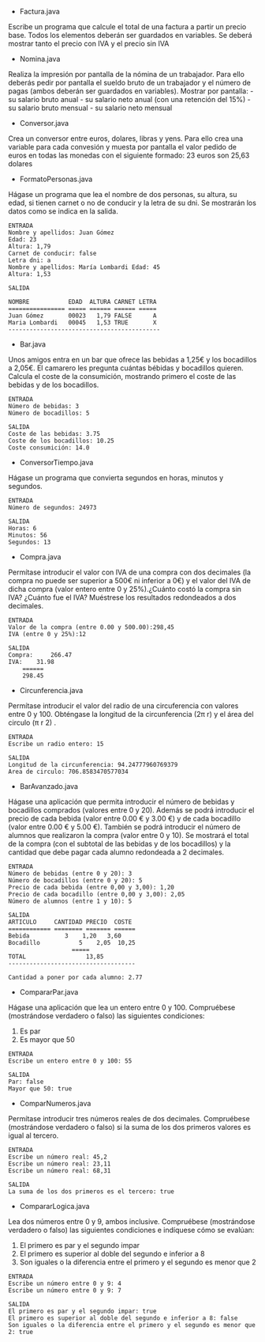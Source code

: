 - Factura.java 

Escribe un programa que calcule el total de una factura a partir un precio base. Todos los elementos deberán ser guardados en variables. Se deberá mostrar tanto el precio con IVA y el precio sin IVA

- Nomina.java

Realiza la impresión por pantalla de la nómina de un trabajador. Para ello deberás pedir por pantalla el sueldo bruto de un trabajador y el número de pagas (ambos deberán ser guardados en variables). Mostrar por pantalla: 
	- su salario bruto anual
	- su salario neto anual (con una retención del 15%)
	- su salario bruto mensual
	- su salario neto mensual
	
- Conversor.java

Crea un conversor entre euros, dolares, libras y yens. Para ello crea una variable para cada convesión y muesta por pantalla el valor pedido de euros en todas las monedas con el siguiente formado:
23 euros son 25,63 dolares

- FormatoPersonas.java

Hágase un programa que lea el nombre de dos personas, su altura, su edad, si tienen carnet o no de conducir y la letra de su dni. Se mostrarán los datos como se indica en la salida. 

````
ENTRADA
Nombre y apellidos: Juan Gómez 
Edad: 23
Altura: 1,79
Carnet de conducir: false
Letra dni: a
Nombre y apellidos: María Lombardi Edad: 45
Altura: 1,53

SALIDA

NOMBRE           EDAD  ALTURA CARNET LETRA
================ ===== ====== ====== =====
Juan Gómez       00023   1,79 FALSE      A
Maria Lombardi   00045   1,53 TRUE       X
-------------------------------------------
````

- Bar.java

Unos amigos entra en un bar que ofrece las bebidas a 1,25€ y los bocadillos a 2,05€. El camarero les pregunta cuántas bébidas y bocadillos quieren. Calcula el coste de la consumición, mostrando primero el coste de las bebidas y de los bocadillos. 
````
ENTRADA
Número de bebidas: 3 
Número de bocadillos: 5 

SALIDA
Coste de las bebidas: 3.75 
Coste de los bocadillos: 10.25 
Coste consumición: 14.0
````

- ConversorTiempo.java

Hágase un programa que convierta segundos en horas, minutos y segundos.

````
ENTRADA
Número de segundos: 24973 

SALIDA
Horas: 6
Minutos: 56
Segundos: 13
````

- Compra.java

Permítase introducir el valor con IVA de una compra con dos decimales (la compra no puede ser superior a 500€ ni inferior a 0€) y el valor del IVA de dicha compra (valor entero entre 0 y 25%).¿Cuánto costó la compra sin IVA? ¿Cuánto fue el IVA? Muéstrese los resultados redondeados a dos decimales.

````
ENTRADA
Valor de la compra (entre 0.00 y 500.00):298,45 
IVA (entre 0 y 25%):12

SALIDA
Compra: 	266.47
IVA: 	31.98
	======
	298.45
````

- Circunferencia.java

Permítase introducir el valor del radio de una circuferencia con valores entre 0 y 100. Obténgase la longitud de la circunferencia (2π r) y el área del circulo (π r 2) .

````
ENTRADA
Escribe un radio entero: 15

SALIDA
Longitud de la circunferencia: 94.24777960769379
Area de circulo: 706.8583470577034
````

- BarAvanzado.java

Hágase una aplicación que permita introducir el número de bebidas y bocadillos comprados (valores entre 0 y 20). Además se podrá introducir el precio de cada bebida (valor entre 0.00 € y 3.00 €) y de cada bocadillo (valor entre 0.00 € y 5.00 €). También se podrá introducir el número de alumnos que realizaron la compra (valor entre 0 y 10). Se mostrará el total de la compra (con el subtotal de las bebidas y de los bocadillos) y la cantidad que debe pagar cada alumno redondeada a 2 decimales.

````
ENTRADA
Número de bebidas (entre 0 y 20): 3
Número de bocadillos (entre 0 y 20): 5
Precio de cada bebida (entre 0,00 y 3,00): 1,20 
Precio de cada bocadillo (entre 0,00 y 3,00): 2,05 
Número de alumnos (entre 1 y 10): 5

SALIDA
ARTICULO     CANTIDAD PRECIO  COSTE
============ ======== ======= ======
Bebida		    3    1,20   3,60 
Bocadillo		    5 	 2,05  10,25 
				  ===== 
TOTAL				  13,85 
------------------------------------

Cantidad a poner por cada alumno: 2.77
````

- CompararPar.java

Hágase una aplicación que lea un entero entre 0 y 100. Compruébese (mostrándose verdadero o falso) las siguientes condiciones:
1. Es par
2. Es mayor que 50

````
ENTRADA
Escribe un entero entre 0 y 100: 55 

SALIDA
Par: false
Mayor que 50: true
````

- ComparNumeros.java

Permítase introducir tres números reales de dos decimales. Compruébese (mostrándose verdadero o falso) si la suma de los dos primeros valores es igual al tercero.

````
ENTRADA
Escribe un número real: 45,2
Escribe un número real: 23,11
Escribe un número real: 68,31

SALIDA
La suma de los dos primeros es el tercero: true
````


- CompararLogica.java

Lea dos números entre 0 y 9, ambos inclusive. Compruébese (mostrándose verdadero o falso) las siguientes condiciones e indíquese cómo se evalúan:
1. El primero es par y el segundo impar
2. El primero es superior al doble del segundo e inferior a 8
3. Son iguales o la diferencia entre el primero y el segundo es menor que 2

````
ENTRADA
Escribe un número entre 0 y 9: 4
Escribe un número entre 0 y 9: 7

SALIDA
El primero es par y el segundo impar: true
El primero es superior al doble del segundo e inferior a 8: false
Son iguales o la diferencia entre el primero y el segundo es menor que 2: true
````
